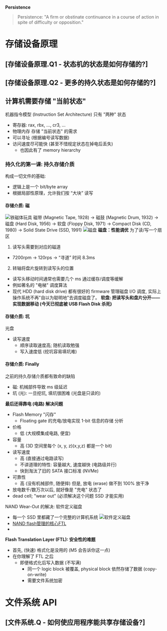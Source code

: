 **Persistence**
> Persistence: "A firm or obstinate continuance in a course of action in spite of difficulty or opposition."

# 存储设备原理

## [存储设备原理.Q1 - 状态机的状态是如何存储的?]
## [存储设备原理.Q2 - 更多的持久状态是如何存储的?]

## 计算机需要存储 "当前状态"
机器指令模型 (Instruction Set Architecture) 只有 "两种" 状态
* 寄存器: rax, rbx, ..., cr3, ...
* 物理内存
存储 "当前状态" 的需求
* 可以寻址 (根据编号读写数据)
* 访问速度尽可能快 (甚至不惜规定状态在掉电后丢失)
  * 也因此有了 memory hierarchy

### 持久化的第一课: 持久存储介质
构成一切文件的基础:
* 逻辑上是一个 bit/byte array
* 根据局部性原理，允许我们按 “大块” 读写

#### 存储介质: 磁
![铁磁体玩具](https://jyywiki.cn/pages/OS/img/mag-draw-board.jpg)
磁带 (Magnetic Tape, 1928) -> 磁鼓 (Magnetic Drum, 1932) -> 磁盘 (Hard Disk, 1956) -> 软盘 (Floppy Disk, 1971) -> Compact Disk (CD, 1980) -> Solid State Drive (SSD, 1991)
![磁盘](https://jyywiki.cn/pages/OS/img/disk-mechanism.jpg)
**磁盘：性能调优**
为了读/写一个扇区
1. 读写头需要到对应的磁道
* 7200rpm → 120rps → “寻道” 时间 8.3ms
2. 转轴将盘片旋转到读写头的位置
* 读写头移动时间通常也需要几个 ms
通过缓存/调度等缓解
* 例如著名的 "电梯" 调度算法
* 现代 HDD (hard disk drive) 都有很好的 firmware 管理磁盘 I/O 调度, 实际上操作系统不再"自以为聪明地"去调度磁盘了。
**软盘: 把读写头和盘片分开——实现数据移动 (今天已彻底被 USB Flash Disk 杀死)**

#### 存储介质: 坑
光盘
* 读写速度
  * 顺序读取速度高; 随机读取勉强
  * 写入速度低 (挖坑容易填坑难)

#### 存储介质: Finally 
之前的持久存储介质都有致命的缺陷
* 磁: 机械部件导致 ms 级延迟
* 坑 (光): 一旦挖坑, 填坑很困难 (光盘是只读的)

**最后还得靠电 (电路) 解决问题**
* Flash Memory "闪存"
  * Floating gate 的充电/放电实现 1-bit 信息的存储
分析
* 价格
  * 低 (大规模集成电路, 便宜)
* 容量
  * 高 (3D 空间里每个 (x, y, z)(x,y,z) 都是一个 bit)
* 读写速度
  * 高 (直接通过电路读写)
  * 不讲道理的特性: 容量越大, 速度越快 (电路级并行)
  * 快到淘汰了旧的 SATA 接口标准 (NVMe)
* 可靠性
  * 高 (没有机械部件, 随便摔)
但是,
放电 (erase) 做不到 100% 放干净
* 放电数千/数万次以后, 就好像是 "充电" 状态了
* dead cell; "wear out" (必须解决这个问题 SSD 才能实用)

NAND Wear-Out 的解决: 软件定义磁盘
* 每一个 SSD 里都藏了一个完整的计算机系统
![软件定义磁盘](https://jyywiki.cn/pages/OS/img/ssd.png)
* [NAND flash管理的核心FTL](https://zhuanlan.zhihu.com/p/26944064)
* 
**Flash Translation Layer (FTL): 安全性的难题**
* 首先, (快速) 格式化是没用的
(M5 会告诉你这一点)
* 在你理解了 FTL 之后
  * 即便格式化后写入数据 (不写满)
    * 同一个 logic block 被覆盖, physical block 依然存储了数据 (copy-on-write)
    * 需要文件系统加密



# 文件系统 API
## [文件系统.Q - 如何使应用程序能共享存储设备?]
